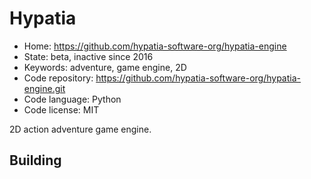 # Hypatia

- Home: https://github.com/hypatia-software-org/hypatia-engine
- State: beta, inactive since 2016
- Keywords: adventure, game engine, 2D
- Code repository: https://github.com/hypatia-software-org/hypatia-engine.git
- Code language: Python
- Code license: MIT

2D action adventure game engine.

## Building
